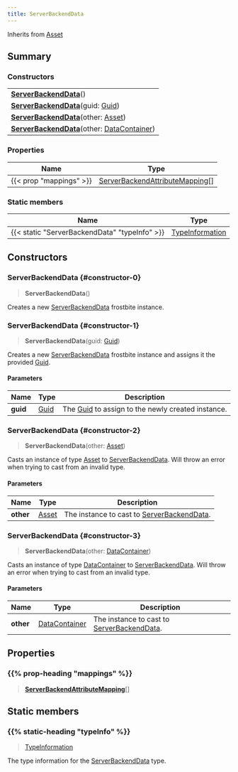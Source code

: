 ```yaml
---
title: ServerBackendData
---
```


Inherits from 
[Asset](/vext/ref/fb/asset)

## Summary
### Constructors
| |
| ----------- |
| **[ServerBackendData](#constructor-0)**() |
| **[ServerBackendData](#constructor-1)**(guid: [Guid](/vext/ref/shared/class/guid)) |
| **[ServerBackendData](#constructor-2)**(other: [Asset](/vext/ref/fb/asset)) |
| **[ServerBackendData](#constructor-3)**(other: [DataContainer](/vext/ref/shared/class/datacontainer)) |

### Properties
| Name | Type |
| ---- | ---- |
| {{< prop "mappings" >}} | [ServerBackendAttributeMapping](/vext/ref/fb/serverbackendattributemapping)[] |

### Static members
| Name | Type |
| ---- | ---- |
| {{< static "ServerBackendData" "typeInfo" >}} | [TypeInformation](/vext/ref/shared/class/typeinformation) |

## Constructors
### ServerBackendData {#constructor-0}
> **ServerBackendData**()

Creates a new [ServerBackendData](/vext/ref/fb/serverbackenddata) frostbite instance.

### ServerBackendData {#constructor-1}
> **ServerBackendData**(guid: [Guid](/vext/ref/shared/class/guid))

Creates a new [ServerBackendData](/vext/ref/fb/serverbackenddata) frostbite instance and assigns it the provided [Guid](/vext/ref/shared/class/guid).

#### Parameters
| Name | Type | Description |
| ---- | ---- | ----------- |
| **guid** | [Guid](/vext/ref/shared/class/guid) | The [Guid](/vext/ref/shared/class/guid) to assign to the newly created instance. |

### ServerBackendData {#constructor-2}
> **ServerBackendData**(other: [Asset](/vext/ref/fb/asset))

Casts an instance of type [Asset](/vext/ref/fb/asset) to [ServerBackendData](/vext/ref/fb/serverbackenddata). Will throw an error when trying to cast from an invalid type.

#### Parameters
| Name | Type | Description |
| ---- | ---- | ----------- |
| **other** | [Asset](/vext/ref/fb/asset) | The instance to cast to [ServerBackendData](/vext/ref/fb/serverbackenddata). |

### ServerBackendData {#constructor-3}
> **ServerBackendData**(other: [DataContainer](/vext/ref/shared/class/datacontainer))

Casts an instance of type [DataContainer](/vext/ref/shared/class/datacontainer) to [ServerBackendData](/vext/ref/fb/serverbackenddata). Will throw an error when trying to cast from an invalid type.

#### Parameters
| Name | Type | Description |
| ---- | ---- | ----------- |
| **other** | [DataContainer](/vext/ref/shared/class/datacontainer) | The instance to cast to [ServerBackendData](/vext/ref/fb/serverbackenddata). |

## Properties
### {{% prop-heading "mappings" %}}
> **[ServerBackendAttributeMapping](/vext/ref/fb/serverbackendattributemapping)**[]

## Static members
### {{% static-heading "typeInfo" %}}
> [TypeInformation](/vext/ref/shared/class/typeinformation)

The type information for the [ServerBackendData](/vext/ref/fb/serverbackenddata) type.

